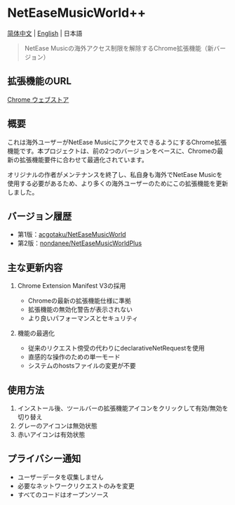 # NetEaseMusicWorld++

[简体中文](README.md) | [English](README_EN.md) | 日本語

> NetEase Musicの海外アクセス制限を解除するChrome拡張機能（新バージョン）

## 拡張機能のURL

[Chrome ウェブストア](https://chromewebstore.google.com/detail/neteasemusicworld++/ibglohpjgdhkmhmfpdibjgmjjmccafmh)

## 概要

これは海外ユーザーがNetEase MusicにアクセスできるようにするChrome拡張機能です。本プロジェクトは、前の2つのバージョンをベースに、Chromeの最新の拡張機能要件に合わせて最適化されています。

オリジナルの作者がメンテナンスを終了し、私自身も海外でNetEase Musicを使用する必要があるため、より多くの海外ユーザーのためにこの拡張機能を更新しました。

## バージョン履歴

- 第1版：[acgotaku/NetEaseMusicWorld](https://github.com/acgotaku/NetEaseMusicWorld)
- 第2版：[nondanee/NetEaseMusicWorldPlus](https://github.com/nondanee/NetEaseMusicWorldPlus)

## 主な更新内容

1. Chrome Extension Manifest V3の採用
   - Chromeの最新の拡張機能仕様に準拠
   - 拡張機能の無効化警告が表示されない
   - より良いパフォーマンスとセキュリティ

2. 機能の最適化
   - 従来のリクエスト傍受の代わりにdeclarativeNetRequestを使用
   - 直感的な操作のための単一モード
   - システムのhostsファイルの変更が不要

## 使用方法

1. インストール後、ツールバーの拡張機能アイコンをクリックして有効/無効を切り替え
2. グレーのアイコンは無効状態
3. 赤いアイコンは有効状態

## プライバシー通知

- ユーザーデータを収集しません
- 必要なネットワークリクエストのみを変更
- すべてのコードはオープンソース 